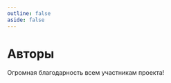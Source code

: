 ```yaml
---
outline: false
aside: false
---
```

<script setup>
import Authors from '../components/Authors.vue'
</script>

# Авторы

Огромная благодарность всем участникам проекта!

<Authors owner="EvilBeaver" repo="OneScript" perPage="12"/>